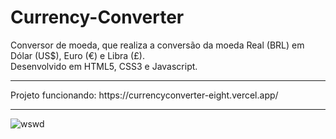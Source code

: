 # Currency-Converter
Conversor de moeda, que realiza a conversão da moeda Real (BRL) em Dólar (US$), Euro (€) e Libra (£). <br>
Desenvolvido em HTML5, CSS3 e Javascript. <br>
<hr>
Projeto funcionando: https://currencyconverter-eight.vercel.app/ <br>
<hr> 



![wswd](https://user-images.githubusercontent.com/102002978/196446371-389e46af-0a99-4e6c-8816-b7faeade950d.PNG)
